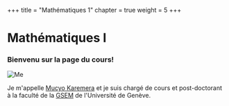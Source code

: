 +++
title = "Mathématiques 1"
chapter = true
weight = 5
+++

# Mathématiques I 

<!-- to make emoji, just check the code here https://www.webfx.com/tools/emoji-cheat-sheet/
:smile:  :scream:
-->

### Bienvenu sur la page du cours! 

![Me](https://smac-group.com/images/mucyo3.jpg?width=10pc)


<!--
<div style="text-align: left">
Bienvenu sur la page du cours de Mathématiques I. Je m'appelle Mucyo Karemera et je suis chargé de cours et post-doctorant à la faculté de la Geneva School of Economics and Management de l'Université de Genève.
</div> -->


Je m'appelle [Mucyo Karemera](https://www.unige.ch/gsem/fr/recherche/corps-professoral/chercheurs/mucyo-karemera/) et je suis chargé de cours et post-doctorant à la faculté de la [GSEM](https://www.unige.ch/gsem/fr/) de l'Université de Genève. 

<!--
Je vous souhaite une joyeuse "plongée" dans les mathématiques !! 
![Alt Text](https://media.giphy.com/media/AbRKcX53jhSFO/giphy.gif?height=300px&width=300px)-->
